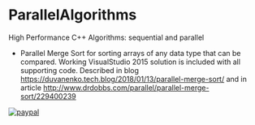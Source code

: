 # ParallelAlgorithms

High Performance C++ Algorithms: sequential and parallel

- Parallel Merge Sort for sorting arrays of any data type that can be compared. Working VisualStudio 2015 solution is included with all supporting code.
  Described in blog https://duvanenko.tech.blog/2018/01/13/parallel-merge-sort/
  and in article http://www.drdobbs.com/parallel/parallel-merge-sort/229400239


[![paypal](https://www.paypalobjects.com/en_US/i/btn/btn_donateCC_LG.gif)](https://www.paypal.com/cgi-bin/webscr?cmd=_s-xclick&hosted_button_id=LDD8L7UPAC7QL)
